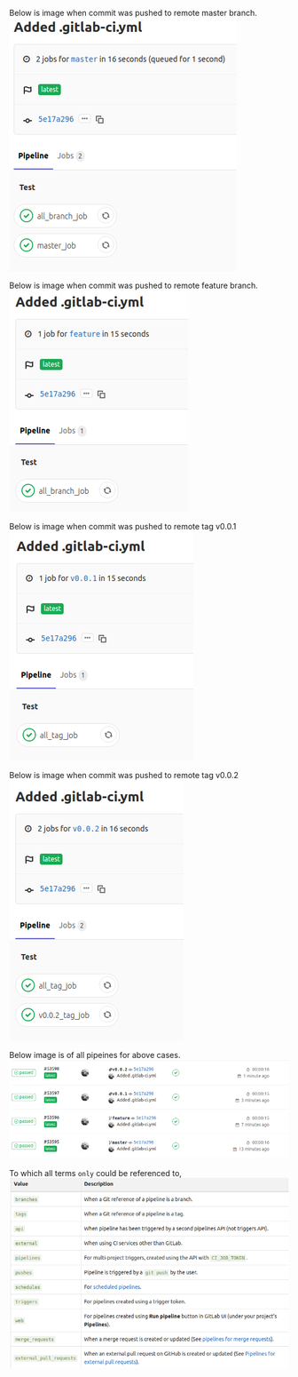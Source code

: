 Below is image when commit was pushed to remote master branch.
![](./commit_to_master.png)

Below is image when commit was pushed to remote feature branch.
![](./commit_to_feature.png)

Below is image when commit was pushed to remote tag v0.0.1
![](./commit_to_v0.0.1.png)

Below is image when commit was pushed to remote tag v0.0.2
![](./commit_to_v0.0.2.png)

Below image is of all pipeines for above cases.
![](./pipeline.png)

To which all terms `only` could be referenced to,
![](./only.png)
